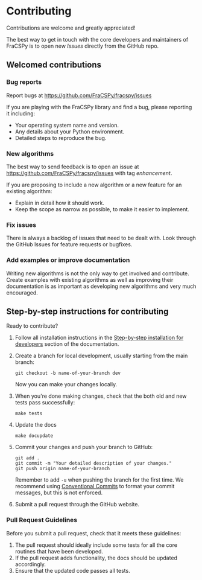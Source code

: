 # Contributing

Contributions are welcome and greatly appreciated!

The best way to get in touch with the core developers and maintainers of FraCSPy is to open new *Issues* directly from the GitHub repo.

## Welcomed contributions

### Bug reports

Report bugs at https://github.com/FraCSPy/fracspy/issues

If you are playing with the FraCSPy library and find a bug, please reporting it including:

* Your operating system name and version.
* Any details about your Python environment.
* Detailed steps to reproduce the bug.

### New algorithms

The best way to send feedback is to open an issue at
https://github.com/FraCSPy/fracspy/issues
with tag *enhancement*.

If you are proposing to include a new algorithm or a new feature  for an existing algorithm:

* Explain in detail how it should work.
* Keep the scope as narrow as possible, to make it easier to implement.

### Fix issues
There is always a backlog of issues that need to be dealt with.
Look through the GitHub Issues for feature requests or bugfixes.

### Add examples or improve documentation
Writing new algorithms is not the only way to get involved and contribute. Create examples with existing algorithms as well as improving their documentation is as important as developing new algorithms and very much encouraged.


## Step-by-step instructions for contributing

Ready to contribute?

1. Follow all installation instructions in the [Step-by-step installation for developers](https://fracspy.github.io/FraCSPy/installation.html#step-by-step-installation-for-developers) section of the documentation.

2. Create a branch for local development, usually starting from the main branch:
    ```
    git checkout -b name-of-your-branch dev
    ```
    Now you can make your changes locally.

3. When you're done making changes, check that the both old and new tests pass successfully:
    ```
    make tests
    ```

4. Update the docs
   ```
   make docupdate
   ```

5. Commit your changes and push your branch to GitHub:
    ```
    git add .
    git commit -m "Your detailed description of your changes."
    git push origin name-of-your-branch
    ```
    Remember to add ``-u`` when pushing the branch for the first time.
    We recommend using [Conventional Commits](https://www.conventionalcommits.org/en/v1.0.0/#summary)
    to format your commit messages, but this is not enforced.

6. Submit a pull request through the GitHub website.


### Pull Request Guidelines

Before you submit a pull request, check that it meets these guidelines:

1. The pull request should ideally include some tests for all the core routines that have been developed.
2. If the pull request adds functionality, the docs should be updated accordingly.
3. Ensure that the updated code passes all tests.